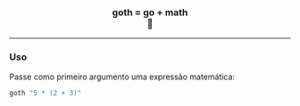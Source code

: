 <h3 align="center">goth = go + math<br/>🦇</h3>
<hr/>

### Uso
Passe como primeiro argumento uma expressão matemática:
```powershell
goth "5 * (2 + 3)"
```